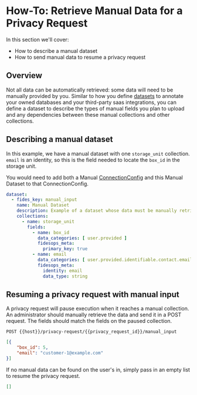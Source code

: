 # How-To: Retrieve Manual Data for a Privacy Request

In this section we'll cover:

- How to describe a manual dataset
- How to send manual data to resume a privacy request

## Overview

Not all data can be automatically retrieved: some data will need to be manually provided by you.
Similar to how you define [datasets](datasets.md) to annotate your owned databases and your third-party
saas integrations, you can define a dataset to describe the types of manual fields you plan to upload
and any dependencies between these manual collections and other collections.

## Describing a manual dataset

In this example, we have a manual dataset with one `storage_unit` collection.  `email` is 
an identity, so this is the field needed to locate the  `box_id` in the storage unit.

You would need to add both a Manual [ConnectionConfig](database_connectors.md) and this Manual Dataset to that ConnectionConfig.

```yaml
dataset:
  - fides_key: manual_input
    name: Manual Dataset
    description: Example of a dataset whose data must be manually retrieved
    collections:
      - name: storage_unit
        fields:
          - name: box_id
            data_categories: [ user.provided ]
            fidesops_meta:
              primary_key: true
          - name: email
            data_categories: [ user.provided.identifiable.contact.email ]
            fidesops_meta:
              identity: email
              data_type: string
```

## Resuming a privacy request with manual input

A privacy request will pause execution when it reaches a manual collection.  An administrator
should manually retrieve the data and send it in a POST request.  The fields 
should match the fields on the paused collection.  

`POST {{host}}/privacy-request/{{privacy_request_id}}/manual_input`

```json
[{
    "box_id": 5,
    "email": "customer-1@example.com"
}]
```

If no manual data can be found on the user's in, simply pass in an empty list to resume the privacy request.

```json
[]
```